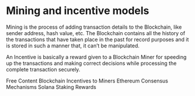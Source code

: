 # Mining and incentive models

Mining is the process of adding transaction details to the Blockchain, like sender address, hash value, etc. The Blockchain contains all the history of the transactions that have taken place in the past for record purposes and it is stored in such a manner that, it can’t be manipulated.

An Incentive is basically a reward given to a Blockchain Miner for speeding up the transactions and making correct decisions while processing the complete transaction securely.

<ResourceGroupTitle>Free Content</ResourceGroupTitle>
<BadgeLink colorScheme='yellow' badgeText='Read' href='https://www.geeksforgeeks.org/blockchain-incentives-to-miners/'>Blockchain Incentives to Miners</BadgeLink>
<BadgeLink colorScheme='yellow' badgeText='Read' href='https://ethereum.org/en/developers/docs/consensus-mechanisms/'>Ethereum Consensus Mechanisms</BadgeLink>
<BadgeLink colorScheme='yellow' badgeText='Read' href='https://docs.solana.com/implemented-proposals/staking-rewards'>Solana Staking Rewards</BadgeLink>
